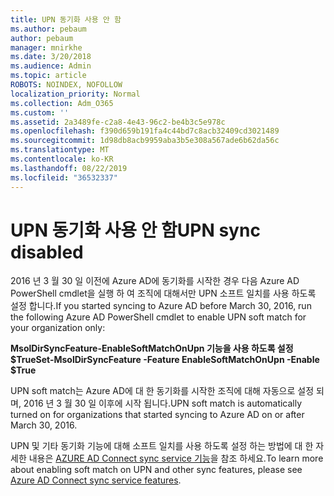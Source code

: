 ```yaml
---
title: UPN 동기화 사용 안 함
ms.author: pebaum
author: pebaum
manager: mnirkhe
ms.date: 3/20/2018
ms.audience: Admin
ms.topic: article
ROBOTS: NOINDEX, NOFOLLOW
localization_priority: Normal
ms.collection: Adm_O365
ms.custom: ''
ms.assetid: 2a3489fe-c2a8-4e43-96c2-be4b3c5e978c
ms.openlocfilehash: f390d659b191fa4c44bd7c8acb32409cd3021489
ms.sourcegitcommit: 1d98db8acb9959aba3b5e308a567ade6b62da56c
ms.translationtype: MT
ms.contentlocale: ko-KR
ms.lasthandoff: 08/22/2019
ms.locfileid: "36532337"
---
```

# <a name="upn-sync-disabled"></a><span data-ttu-id="cd989-102">UPN 동기화 사용 안 함</span><span class="sxs-lookup"><span data-stu-id="cd989-102">UPN sync disabled</span></span>

<span data-ttu-id="cd989-103">2016 년 3 월 30 일 이전에 Azure AD에 동기화를 시작한 경우 다음 Azure AD PowerShell cmdlet을 실행 하 여 조직에 대해서만 UPN 소프트 일치를 사용 하도록 설정 합니다.</span><span class="sxs-lookup"><span data-stu-id="cd989-103">If you started syncing to Azure AD before March 30, 2016, run the following Azure AD PowerShell cmdlet to enable UPN soft match for your organization only:</span></span>
  
 <span data-ttu-id="cd989-104">**MsolDirSyncFeature-EnableSoftMatchOnUpn 기능을 사용 하도록 설정 $True**</span><span class="sxs-lookup"><span data-stu-id="cd989-104">**Set-MsolDirSyncFeature -Feature EnableSoftMatchOnUpn -Enable $True**</span></span>
  
<span data-ttu-id="cd989-105">UPN soft match는 Azure AD에 대 한 동기화를 시작한 조직에 대해 자동으로 설정 되며, 2016 년 3 월 30 일 이후에 시작 됩니다.</span><span class="sxs-lookup"><span data-stu-id="cd989-105">UPN soft match is automatically turned on for organizations that started syncing to Azure AD on or after March 30, 2016.</span></span>
  
<span data-ttu-id="cd989-106">UPN 및 기타 동기화 기능에 대해 소프트 일치를 사용 하도록 설정 하는 방법에 대 한 자세한 내용은 [AZURE AD Connect sync service 기능](https://docs.microsoft.com/azure/active-directory/connect/active-directory-aadconnectsyncservice-features)을 참조 하세요.</span><span class="sxs-lookup"><span data-stu-id="cd989-106">To learn more about enabling soft match on UPN and other sync features, please see [Azure AD Connect sync service features](https://docs.microsoft.com/azure/active-directory/connect/active-directory-aadconnectsyncservice-features).</span></span>
  

